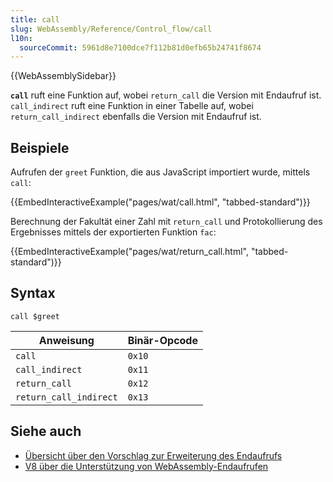 ```yaml
---
title: call
slug: WebAssembly/Reference/Control_flow/call
l10n:
  sourceCommit: 5961d8e7100dce7f112b81d0efb65b24741f8674
---
```


{{WebAssemblySidebar}}

**`call`** ruft eine Funktion auf, wobei `return_call` die Version mit Endaufruf ist. `call_indirect` ruft eine Funktion in einer Tabelle auf, wobei `return_call_indirect` ebenfalls die Version mit Endaufruf ist.

## Beispiele

Aufrufen der `greet` Funktion, die aus JavaScript importiert wurde, mittels `call`:

{{EmbedInteractiveExample("pages/wat/call.html", "tabbed-standard")}}

Berechnung der Fakultät einer Zahl mit `return_call` und Protokollierung des Ergebnisses mittels der exportierten Funktion `fac`:

{{EmbedInteractiveExample("pages/wat/return_call.html", "tabbed-standard")}}

## Syntax

```wasm
call $greet
```

| Anweisung              | Binär-Opcode |
| ---------------------- | ------------ |
| `call`                 | `0x10`       |
| `call_indirect`        | `0x11`       |
| `return_call`          | `0x12`       |
| `return_call_indirect` | `0x13`       |

## Siehe auch

- [Übersicht über den Vorschlag zur Erweiterung des Endaufrufs](https://github.com/WebAssembly/tail-call/blob/main/proposals/tail-call/Overview.md)
- [V8 über die Unterstützung von WebAssembly-Endaufrufen](https://v8.dev/blog/wasm-tail-call)
